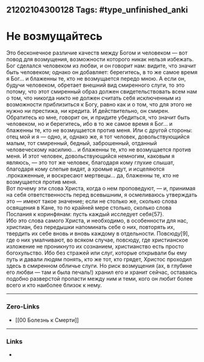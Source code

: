 21202104300128
Tags: #type_unfinished_anki
---
# Не возмущайтесь

Это бесконечное различие качеств между Богом и человеком — вот повод для возмущения, возможности которого никак нельзя избежать. Бог сделался человеком из любви, и он говорит нам: видите, что значит быть человеком; однако он добавляет: берегитесь, в то же самое время я Бог... и блаженны те, кто не возмущается передо мною. А если он, будучи человеком, обретает внешний вид смиренного слуги, то это потому, что этот смиренный образ должен свидетельствовать всем нам о том, что никогда никто не должен считать себя исключенным из возможности приблизиться к Богу, равно как и о том, что для этого не нужно ни престижа, ни кредита. И действительно, он смирен. Обратитесь ко мне, говорит он, и придите убедиться, что значит быть человеком, но и берегитесь, ибо в то же самое время я Бог... и блаженны те, кто не возмущается против меня. Или с другой стороны: отец мой и я — одно, и, однако же, я тот человек, довольствующийся малым, тот смиренный, бедный, заброшенный, отданный человеческому насилию... и блаженны те, кто не возмущается против меня. И этот человек, довольствующийся немногим, каковым я являюсь, — это тот же человек, благодаря кому глухие слышат, благодаря кому слепые видят, а хромые идут, и исцеляются .прокаженные, и воскресают мертвецы... да, блаженны те, кто не возмущается против меня.<br>Вот почему эти слова Христа, когда о нем проповедуют, — и, принимая на себя ответственность перед всевышним, я осмеливаюсь утверждать это — имеют такое значение; если не столько же, сколько слова освящения в Кане, то по крайней мере столько, сколько слова Послания к коринфянам: пусть каждый исследует себя{57}.<br>Ибо это слова самого Христа, и необходимо, в особенности для нас, христиан, без передышки напоминать себе о них, повторять их, твердить их себе вновь и вновь каждому в отдельности. Повсюду[9], где о них умалчивают, во всяком случае, повсюду, где христианское изложение не проникнуто их сознанием, христианство есть просто богохульство. Ибо без стражей или слуг, которые открывали бы ему путь и давали людям понять, кто же тот, кто грядет, Христос проходил здесь в смиренном обличье слуги. Но риск возмущения (ах, в глубине его любви — там и была печаль!) хранил его и хранит сейчас, оставаясь подобно разверстой пропасти между ним и теми, кого он любит более всего и кто наиболее близок к нему.

---
### Zero-Links
- [[00 Болезнь к Смерти]]
---
### Links
-